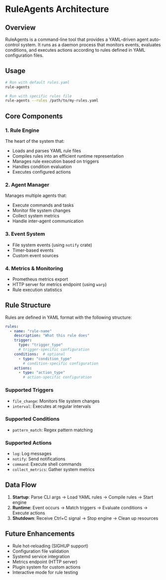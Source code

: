 # RuleAgents Architecture

## Overview

RuleAgents is a command-line tool that provides a YAML-driven agent auto-control system. It runs as a daemon process that monitors events, evaluates conditions, and executes actions according to rules defined in YAML configuration files.

## Usage

```bash
# Run with default rules.yaml
rule-agents

# Run with specific rules file
rule-agents --rules /path/to/my-rules.yaml
```

## Core Components

### 1. Rule Engine
The heart of the system that:
- Loads and parses YAML rule files
- Compiles rules into an efficient runtime representation
- Manages rule execution based on triggers
- Handles condition evaluation
- Executes configured actions

### 2. Agent Manager
Manages multiple agents that:
- Execute commands and tasks
- Monitor file system changes
- Collect system metrics
- Handle inter-agent communication

### 3. Event System
- File system events (using `notify` crate)
- Timer-based events
- Custom event sources

### 4. Metrics & Monitoring
- Prometheus metrics export
- HTTP server for metrics endpoint (using `warp`)
- Rule execution statistics

## Rule Structure

Rules are defined in YAML format with the following structure:

```yaml
rules:
  - name: "rule-name"
    description: "What this rule does"
    trigger:
      type: "trigger_type"
      # trigger-specific configuration
    conditions:  # optional
      - type: "condition_type"
        # condition-specific configuration
    actions:
      - type: "action_type"
        # action-specific configuration
```

### Supported Triggers
- `file_change`: Monitors file system changes
- `interval`: Executes at regular intervals

### Supported Conditions
- `pattern_match`: Regex pattern matching

### Supported Actions
- `log`: Log messages
- `notify`: Send notifications
- `command`: Execute shell commands
- `collect_metrics`: Gather system metrics

## Data Flow

1. **Startup**: Parse CLI args → Load YAML rules → Compile rules → Start engine
2. **Runtime**: Event occurs → Match triggers → Evaluate conditions → Execute actions  
3. **Shutdown**: Receive Ctrl+C signal → Stop engine → Clean up resources

## Future Enhancements

- Rule hot-reloading (SIGHUP support)
- Configuration file validation
- Systemd service integration
- Metrics endpoint (HTTP server)
- Plugin system for custom actions
- Interactive mode for rule testing